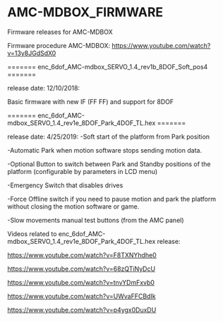 # AMC-MDBOX_FIRMWARE
Firmware releases for AMC-MDBOX

Firmware procedure AMC-MDBOX:
https://www.youtube.com/watch?v=13y8JGdSdX0

======= enc_6dof_AMC-mdbox_SERVO_1.4_rev1b_8DOF_Soft_pos4 ======= 

release date: 12/10/2018: 

Basic firmware with new IF (FF FF) and support for 8DOF



======= enc_6dof_AMC-mdbox_SERVO_1.4_rev1e_8DOF_Park_4DOF_TL.hex ======= 

release date: 4/25/2019: 
  -Soft start of the platform from Park position
  
  -Automatic Park when motion software stops sending motion data.
  
  -Optional Button to switch between Park and Standby positions of the platform (configurable by parameters in LCD menu)
  
  -Emergency Switch that disables drives
  
  -Force Offline switch if you need to pause motion and park the platform without closing the motion software or game.
  
  -Slow movements manual test buttons (from the AMC panel)




Videos related to enc_6dof_AMC-mdbox_SERVO_1.4_rev1e_8DOF_Park_4DOF_TL.hex release:

https://www.youtube.com/watch?v=F8TXNYhdhe0

https://www.youtube.com/watch?v=68zQTiNyDcU

https://www.youtube.com/watch?v=tnvYDmFxvb0

https://www.youtube.com/watch?v=UWvaFFCBdIk

https://www.youtube.com/watch?v=p4ygx0DuxDU
